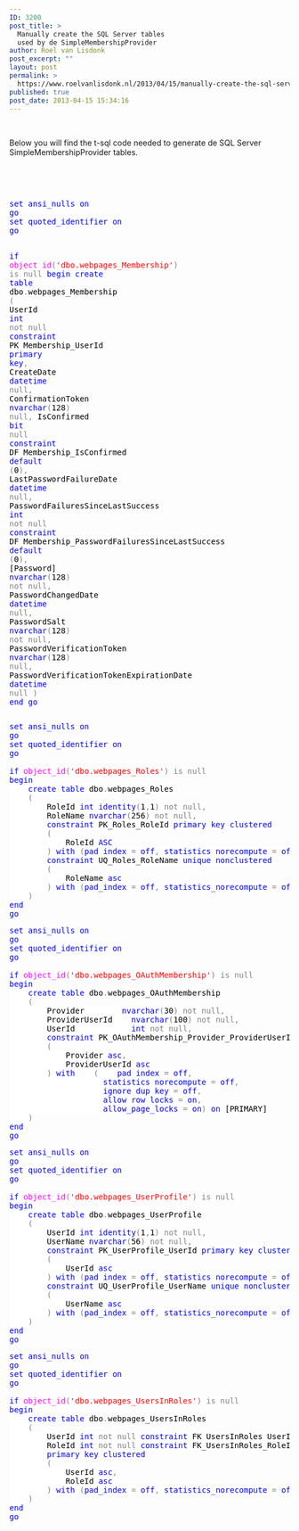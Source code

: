 ```yaml
---
ID: 3200
post_title: >
  Manually create the SQL Server tables
  used by de SimpleMembershipProvider
author: Roel van Lisdonk
post_excerpt: ""
layout: post
permalink: >
  https://www.roelvanlisdonk.nl/2013/04/15/manually-create-the-sql-server-tables-used-by-de-simplemembershipprovider/
published: true
post_date: 2013-04-15 15:34:16
---
```

<p>&#160;</p>  <p>Below you will find the t-sql code needed to generate de SQL Server SimpleMembershipProvider tables.</p>  <p>&#160;</p>  <p>&#160;</p>  <pre class="code"><span style="background: white; color: blue">set ansi_nulls on
go
set quoted_identifier on
go

if </span><span style="background: white; color: magenta">object_id</span><span style="background: white; color: gray">(</span><span style="background: white; color: red">'dbo.webpages_Membership'</span><span style="background: white; color: gray">) is null
</span><span style="background: white; color: blue">begin
    create table </span><span style="background: white; color: black">dbo</span><span style="background: white; color: gray">.</span><span style="background: white; color: black">webpages_Membership
    </span><span style="background: white; color: gray">(
        </span><span style="background: white; color: black">UserId                                    </span><span style="background: white; color: blue">int </span><span style="background: white; color: gray">not null </span><span style="background: white; color: blue">constraint </span><span style="background: white; color: black">PK_Membership_UserId </span><span style="background: white; color: blue">primary key</span><span style="background: white; color: gray">,
        </span><span style="background: white; color: black">CreateDate                                </span><span style="background: white; color: blue">datetime </span><span style="background: white; color: gray">null,
        </span><span style="background: white; color: black">ConfirmationToken                        </span><span style="background: white; color: blue">nvarchar</span><span style="background: white; color: gray">(</span><span style="background: white; color: black">128</span><span style="background: white; color: gray">) null,
        </span><span style="background: white; color: black">IsConfirmed                                </span><span style="background: white; color: blue">bit </span><span style="background: white; color: gray">null </span><span style="background: white; color: blue">constraint </span><span style="background: white; color: black">DF_Membership_IsConfirmed </span><span style="background: white; color: blue">default </span><span style="background: white; color: gray">(</span><span style="background: white; color: black">0</span><span style="background: white; color: gray">),
        </span><span style="background: white; color: black">LastPasswordFailureDate                    </span><span style="background: white; color: blue">datetime </span><span style="background: white; color: gray">null,
        </span><span style="background: white; color: black">PasswordFailuresSinceLastSuccess        </span><span style="background: white; color: blue">int </span><span style="background: white; color: gray">not null </span><span style="background: white; color: blue">constraint </span><span style="background: white; color: black">DF_Membership_PasswordFailuresSinceLastSuccess </span><span style="background: white; color: blue">default </span><span style="background: white; color: gray">(</span><span style="background: white; color: black">0</span><span style="background: white; color: gray">),
        </span><span style="background: white; color: black">[Password]                                </span><span style="background: white; color: blue">nvarchar</span><span style="background: white; color: gray">(</span><span style="background: white; color: black">128</span><span style="background: white; color: gray">) not null,
        </span><span style="background: white; color: black">PasswordChangedDate                        </span><span style="background: white; color: blue">datetime </span><span style="background: white; color: gray">null,
        </span><span style="background: white; color: black">PasswordSalt                            </span><span style="background: white; color: blue">nvarchar</span><span style="background: white; color: gray">(</span><span style="background: white; color: black">128</span><span style="background: white; color: gray">) not null,
        </span><span style="background: white; color: black">PasswordVerificationToken                </span><span style="background: white; color: blue">nvarchar</span><span style="background: white; color: gray">(</span><span style="background: white; color: black">128</span><span style="background: white; color: gray">) null,
        </span><span style="background: white; color: black">PasswordVerificationTokenExpirationDate    </span><span style="background: white; color: blue">datetime </span><span style="background: white; color: gray">null
    )
</span><span style="background: white; color: blue">end
go
</span></pre>

<pre class="code"><span style="background: white; color: blue">set ansi_nulls on
go
set quoted_identifier on
go

if </span><span style="background: white; color: magenta">object_id</span><span style="background: white; color: gray">(</span><span style="background: white; color: red">'dbo.webpages_Roles'</span><span style="background: white; color: gray">) is null
</span><span style="background: white; color: blue">begin
    create table </span><span style="background: white; color: black">dbo</span><span style="background: white; color: gray">.</span><span style="background: white; color: black">webpages_Roles
    </span><span style="background: white; color: gray">(
        </span><span style="background: white; color: black">RoleId </span><span style="background: white; color: blue">int identity</span><span style="background: white; color: gray">(</span><span style="background: white; color: black">1</span><span style="background: white; color: gray">,</span><span style="background: white; color: black">1</span><span style="background: white; color: gray">) not null,
        </span><span style="background: white; color: black">RoleName </span><span style="background: white; color: blue">nvarchar</span><span style="background: white; color: gray">(</span><span style="background: white; color: black">256</span><span style="background: white; color: gray">) not null,
        </span><span style="background: white; color: blue">constraint </span><span style="background: white; color: black">PK_Roles_RoleId </span><span style="background: white; color: blue">primary key clustered 
        </span><span style="background: white; color: gray">(
            </span><span style="background: white; color: black">RoleId </span><span style="background: white; color: blue">ASC
        </span><span style="background: white; color: gray">) </span><span style="background: white; color: blue">with </span><span style="background: white; color: gray">(</span><span style="background: white; color: blue">pad_index </span><span style="background: white; color: gray">= </span><span style="background: white; color: blue">off</span><span style="background: white; color: gray">, </span><span style="background: white; color: blue">statistics_norecompute </span><span style="background: white; color: gray">= </span><span style="background: white; color: blue">off</span><span style="background: white; color: gray">, </span><span style="background: white; color: blue">ignore_dup_key </span><span style="background: white; color: gray">= </span><span style="background: white; color: blue">off</span><span style="background: white; color: gray">, </span><span style="background: white; color: blue">allow_row_locks </span><span style="background: white; color: gray">= </span><span style="background: white; color: blue">on</span><span style="background: white; color: gray">, </span><span style="background: white; color: blue">allow_page_locks </span><span style="background: white; color: gray">= </span><span style="background: white; color: blue">on</span><span style="background: white; color: gray">) </span><span style="background: white; color: blue">on </span><span style="background: white; color: black">[PRIMARY]</span><span style="background: white; color: gray">,
        </span><span style="background: white; color: blue">constraint </span><span style="background: white; color: black">UQ_Roles_RoleName </span><span style="background: white; color: blue">unique nonclustered 
        </span><span style="background: white; color: gray">(
            </span><span style="background: white; color: black">RoleName </span><span style="background: white; color: blue">asc
        </span><span style="background: white; color: gray">) </span><span style="background: white; color: blue">with </span><span style="background: white; color: gray">(</span><span style="background: white; color: blue">pad_index </span><span style="background: white; color: gray">= </span><span style="background: white; color: blue">off</span><span style="background: white; color: gray">, </span><span style="background: white; color: blue">statistics_norecompute </span><span style="background: white; color: gray">= </span><span style="background: white; color: blue">off</span><span style="background: white; color: gray">, </span><span style="background: white; color: blue">ignore_dup_key </span><span style="background: white; color: gray">= </span><span style="background: white; color: blue">off</span><span style="background: white; color: gray">, </span><span style="background: white; color: blue">allow_row_locks </span><span style="background: white; color: gray">= </span><span style="background: white; color: blue">on</span><span style="background: white; color: gray">, </span><span style="background: white; color: blue">allow_page_locks </span><span style="background: white; color: gray">= </span><span style="background: white; color: blue">on</span><span style="background: white; color: gray">) </span><span style="background: white; color: blue">on </span><span style="background: white; color: black">[PRIMARY]
    </span><span style="background: white; color: gray">)
</span><span style="background: white; color: blue">end
go
</span></pre>


<pre class="code"><span style="background: white; color: blue">set ansi_nulls on
go
set quoted_identifier on
go

if </span><span style="background: white; color: magenta">object_id</span><span style="background: white; color: gray">(</span><span style="background: white; color: red">'dbo.webpages_OAuthMembership'</span><span style="background: white; color: gray">) is null
</span><span style="background: white; color: blue">begin
    create table </span><span style="background: white; color: black">dbo</span><span style="background: white; color: gray">.</span><span style="background: white; color: black">webpages_OAuthMembership
    </span><span style="background: white; color: gray">(
        </span><span style="background: white; color: black">Provider        </span><span style="background: white; color: blue">nvarchar</span><span style="background: white; color: gray">(</span><span style="background: white; color: black">30</span><span style="background: white; color: gray">) not null,
        </span><span style="background: white; color: black">ProviderUserId    </span><span style="background: white; color: blue">nvarchar</span><span style="background: white; color: gray">(</span><span style="background: white; color: black">100</span><span style="background: white; color: gray">) not null,
        </span><span style="background: white; color: black">UserId            </span><span style="background: white; color: blue">int </span><span style="background: white; color: gray">not null,
        </span><span style="background: white; color: blue">constraint </span><span style="background: white; color: black">PK_OAuthMembership_Provider_ProviderUserId </span><span style="background: white; color: blue">primary key clustered 
        </span><span style="background: white; color: gray">(
            </span><span style="background: white; color: black">Provider </span><span style="background: white; color: blue">asc</span><span style="background: white; color: gray">,
            </span><span style="background: white; color: black">ProviderUserId </span><span style="background: white; color: blue">asc
        </span><span style="background: white; color: gray">) </span><span style="background: white; color: blue">with    </span><span style="background: white; color: gray">(    </span><span style="background: white; color: blue">pad_index </span><span style="background: white; color: gray">= </span><span style="background: white; color: blue">off</span><span style="background: white; color: gray">, 
                    </span><span style="background: white; color: blue">statistics_norecompute </span><span style="background: white; color: gray">= </span><span style="background: white; color: blue">off</span><span style="background: white; color: gray">,
                    </span><span style="background: white; color: blue">ignore_dup_key </span><span style="background: white; color: gray">= </span><span style="background: white; color: blue">off</span><span style="background: white; color: gray">,
                    </span><span style="background: white; color: blue">allow_row_locks </span><span style="background: white; color: gray">= </span><span style="background: white; color: blue">on</span><span style="background: white; color: gray">,
                    </span><span style="background: white; color: blue">allow_page_locks </span><span style="background: white; color: gray">= </span><span style="background: white; color: blue">on</span><span style="background: white; color: gray">) </span><span style="background: white; color: blue">on </span><span style="background: white; color: black">[PRIMARY]
    </span><span style="background: white; color: gray">)
</span><span style="background: white; color: blue">end
go
</span></pre>


<pre class="code"><span style="background: white; color: blue">set ansi_nulls on
go
set quoted_identifier on
go

if </span><span style="background: white; color: magenta">object_id</span><span style="background: white; color: gray">(</span><span style="background: white; color: red">'dbo.webpages_UserProfile'</span><span style="background: white; color: gray">) is null
</span><span style="background: white; color: blue">begin
    create table </span><span style="background: white; color: black">dbo</span><span style="background: white; color: gray">.</span><span style="background: white; color: black">webpages_UserProfile
    </span><span style="background: white; color: gray">(
        </span><span style="background: white; color: black">UserId </span><span style="background: white; color: blue">int identity</span><span style="background: white; color: gray">(</span><span style="background: white; color: black">1</span><span style="background: white; color: gray">,</span><span style="background: white; color: black">1</span><span style="background: white; color: gray">) not null,
        </span><span style="background: white; color: black">UserName </span><span style="background: white; color: blue">nvarchar</span><span style="background: white; color: gray">(</span><span style="background: white; color: black">56</span><span style="background: white; color: gray">) not null,
        </span><span style="background: white; color: blue">constraint </span><span style="background: white; color: black">PK_UserProfile_UserId </span><span style="background: white; color: blue">primary key clustered 
        </span><span style="background: white; color: gray">(
            </span><span style="background: white; color: black">UserId </span><span style="background: white; color: blue">asc
        </span><span style="background: white; color: gray">) </span><span style="background: white; color: blue">with </span><span style="background: white; color: gray">(</span><span style="background: white; color: blue">pad_index </span><span style="background: white; color: gray">= </span><span style="background: white; color: blue">off</span><span style="background: white; color: gray">, </span><span style="background: white; color: blue">statistics_norecompute </span><span style="background: white; color: gray">= </span><span style="background: white; color: blue">off</span><span style="background: white; color: gray">, </span><span style="background: white; color: blue">ignore_dup_key </span><span style="background: white; color: gray">= </span><span style="background: white; color: blue">off</span><span style="background: white; color: gray">, </span><span style="background: white; color: blue">allow_row_locks </span><span style="background: white; color: gray">= </span><span style="background: white; color: blue">on</span><span style="background: white; color: gray">, </span><span style="background: white; color: blue">allow_page_locks </span><span style="background: white; color: gray">= </span><span style="background: white; color: blue">on</span><span style="background: white; color: gray">) </span><span style="background: white; color: blue">on </span><span style="background: white; color: black">[PRIMARY]</span><span style="background: white; color: gray">,
        </span><span style="background: white; color: blue">constraint </span><span style="background: white; color: black">UQ_UserProfile_UserName </span><span style="background: white; color: blue">unique nonclustered 
        </span><span style="background: white; color: gray">(
            </span><span style="background: white; color: black">UserName </span><span style="background: white; color: blue">asc
        </span><span style="background: white; color: gray">) </span><span style="background: white; color: blue">with </span><span style="background: white; color: gray">(</span><span style="background: white; color: blue">pad_index </span><span style="background: white; color: gray">= </span><span style="background: white; color: blue">off</span><span style="background: white; color: gray">, </span><span style="background: white; color: blue">statistics_norecompute </span><span style="background: white; color: gray">= </span><span style="background: white; color: blue">off</span><span style="background: white; color: gray">, </span><span style="background: white; color: blue">ignore_dup_key </span><span style="background: white; color: gray">= </span><span style="background: white; color: blue">off</span><span style="background: white; color: gray">, </span><span style="background: white; color: blue">allow_row_locks </span><span style="background: white; color: gray">= </span><span style="background: white; color: blue">on</span><span style="background: white; color: gray">, </span><span style="background: white; color: blue">allow_page_locks </span><span style="background: white; color: gray">= </span><span style="background: white; color: blue">on</span><span style="background: white; color: gray">) </span><span style="background: white; color: blue">on </span><span style="background: white; color: black">[PRIMARY]
    </span><span style="background: white; color: gray">)
</span><span style="background: white; color: blue">end
go
</span></pre>


<pre class="code"><span style="background: white; color: blue">set ansi_nulls on
go
set quoted_identifier on
go

if </span><span style="background: white; color: magenta">object_id</span><span style="background: white; color: gray">(</span><span style="background: white; color: red">'dbo.webpages_UsersInRoles'</span><span style="background: white; color: gray">) is null
</span><span style="background: white; color: blue">begin
    create table </span><span style="background: white; color: black">dbo</span><span style="background: white; color: gray">.</span><span style="background: white; color: black">webpages_UsersInRoles
    </span><span style="background: white; color: gray">(
        </span><span style="background: white; color: black">UserId </span><span style="background: white; color: blue">int </span><span style="background: white; color: gray">not null </span><span style="background: white; color: blue">constraint </span><span style="background: white; color: black">FK_UsersInRoles_UserId </span><span style="background: white; color: blue">foreign key</span><span style="background: white; color: gray">(</span><span style="background: white; color: black">UserId</span><span style="background: white; color: gray">) </span><span style="background: white; color: blue">references </span><span style="background: white; color: black">dbo</span><span style="background: white; color: gray">.</span><span style="background: white; color: black">webpages_UserProfile </span><span style="background: white; color: gray">(</span><span style="background: white; color: black">UserId</span><span style="background: white; color: gray">),
        </span><span style="background: white; color: black">RoleId </span><span style="background: white; color: blue">int </span><span style="background: white; color: gray">not null </span><span style="background: white; color: blue">constraint </span><span style="background: white; color: black">FK_UsersInRoles_RoleId </span><span style="background: white; color: blue">foreign key</span><span style="background: white; color: gray">(</span><span style="background: white; color: black">RoleId</span><span style="background: white; color: gray">) </span><span style="background: white; color: blue">references </span><span style="background: white; color: black">dbo</span><span style="background: white; color: gray">.</span><span style="background: white; color: black">webpages_Roles </span><span style="background: white; color: gray">(</span><span style="background: white; color: black">RoleId</span><span style="background: white; color: gray">),
        </span><span style="background: white; color: blue">primary key clustered 
        </span><span style="background: white; color: gray">(
            </span><span style="background: white; color: black">UserId </span><span style="background: white; color: blue">asc</span><span style="background: white; color: gray">,
            </span><span style="background: white; color: black">RoleId </span><span style="background: white; color: blue">asc
        </span><span style="background: white; color: gray">) </span><span style="background: white; color: blue">with </span><span style="background: white; color: gray">(</span><span style="background: white; color: blue">pad_index </span><span style="background: white; color: gray">= </span><span style="background: white; color: blue">off</span><span style="background: white; color: gray">, </span><span style="background: white; color: blue">statistics_norecompute </span><span style="background: white; color: gray">= </span><span style="background: white; color: blue">off</span><span style="background: white; color: gray">, </span><span style="background: white; color: blue">ignore_dup_key </span><span style="background: white; color: gray">= </span><span style="background: white; color: blue">off</span><span style="background: white; color: gray">, </span><span style="background: white; color: blue">allow_row_locks </span><span style="background: white; color: gray">= </span><span style="background: white; color: blue">on</span><span style="background: white; color: gray">, </span><span style="background: white; color: blue">allow_page_locks </span><span style="background: white; color: gray">= </span><span style="background: white; color: blue">on</span><span style="background: white; color: gray">) </span><span style="background: white; color: blue">on PRIMARY</span><span style="background: white; color: black">]
    </span><span style="background: white; color: gray">)
</span><span style="background: white; color: blue">end
go
</span></pre>